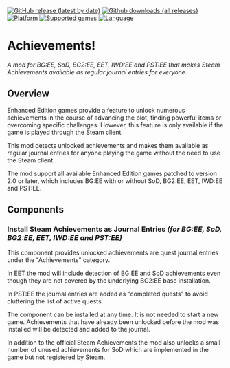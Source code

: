 [![GitHub release (latest by date)](https://img.shields.io/github/v/release/Argent77/A7-Achievements?color=darkred&include_prereleases&label=latest%20release)](https://github.com/Argent77/A7-Achievements/releases/latest)
[![Github downloads (all releases)](https://img.shields.io/github/downloads/Argent77/A7-Achievements/total.svg?color=gold)](https://github.com/Argent77/A7-Achievements/releases)
[![Platform](https://img.shields.io/static/v1?label=platform&message=Windows%20%7C%20macOS%20%7C%20Linux%20%7C%20Project%20Infinity&color=informational)](https://github.com/Argent77/A7-Achievements/releases/latest)
[![Supported games](https://img.shields.io/static/v1?label=supported%20games&message=BG%3AEE%20%7C%20SoD%20%7C%20BG2%3AEE%20%7C%20EET%20%7C%20IWD%3AEE%20%7C%20PST%3AEE&color=indigo)](https://github.com/Argent77/A7-Achievements)
[![Language](https://img.shields.io/static/v1?label=language&message=English&color=limegreen)](https://github.com/Argent77/A7-Achievements)

# Achievements!
*A mod for BG:EE, SoD, BG2:EE, EET, IWD:EE and PST:EE that makes Steam Achievements available as regular journal entries for everyone.*

<!--- [![Beamdog Forums](https://img.shields.io/static/v1?label=Discussion&message=Beamdog%20Forums&color=444&labelColor=eee&style=for-the-badge)](https://forums.beamdog.com/ "Beamdog Forums")
&nbsp;&nbsp;
[![G3 Forums](https://img.shields.io/static/v1?label=Discussion&message=G3%20Forums&color=3b45a3&labelColor=eee&style=for-the-badge)](https://www.gibberlings3.net/forums/ "The Gibberlings Three Forums") -->

## Overview

Enhanced Edition games provide a feature to unlock numerous achievements in the course of advancing the plot, finding powerful items or overcoming specific challenges. However, this feature is only available if the game is played through the Steam client.

This mod detects unlocked achievements and makes them available as regular journal entries for anyone playing the game without the need to use the Steam client.

The mod support all available Enhanced Edition games patched to version 2.0 or later, which includes BG:EE with or without SoD, BG2:EE, EET, IWD:EE and PST:EE.

## Components

### Install Steam Achievements as Journal Entries *(for BG:EE, SoD, BG2:EE, EET, IWD:EE and PST:EE)*

This component provides unlocked achievements are quest journal entries under the "Achievements" category.

In EET the mod will include detection of BG:EE and SoD achievements even though they are not covered by the underlying BG2:EE base installation.

In PST:EE the journal entries are added as "completed quests" to avoid cluttering the list of active quests.

The component can be installed at any time. It is not needed to start a new game. Achievements that have already been unlocked before the mod was installed will be detected and added to the journal.

In addition to the official Steam Achievements the mod also unlocks a small number of unused achievements for SoD which are implemented in the game but not registered by Steam.
